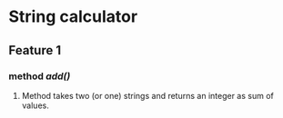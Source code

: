 # String calculator

## Feature 1

### method *add()*

1. Method takes two (or one) strings and returns an integer as sum of values.
